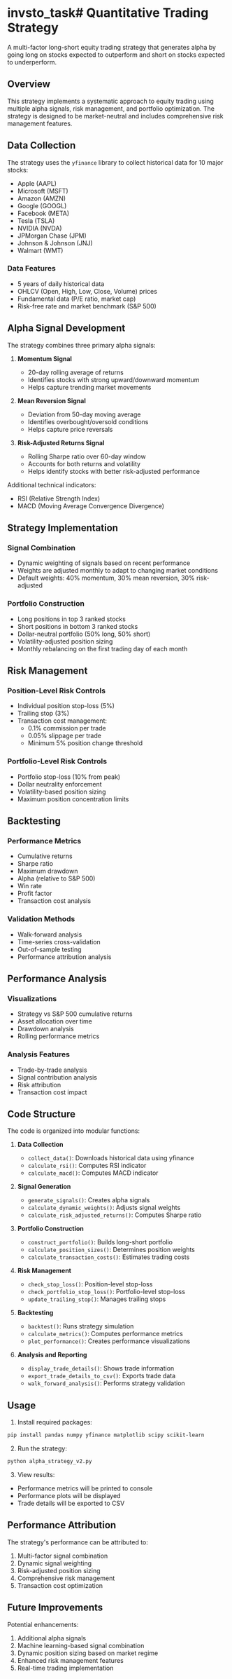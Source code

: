 # invsto_task# Quantitative Trading Strategy

A multi-factor long-short equity trading strategy that generates alpha by going long on stocks expected to outperform and short on stocks expected to underperform.

## Overview

This strategy implements a systematic approach to equity trading using multiple alpha signals, risk management, and portfolio optimization. The strategy is designed to be market-neutral and includes comprehensive risk management features.

## Data Collection

The strategy uses the `yfinance` library to collect historical data for 10 major stocks:

- Apple (AAPL)
- Microsoft (MSFT)
- Amazon (AMZN)
- Google (GOOGL)
- Facebook (META)
- Tesla (TSLA)
- NVIDIA (NVDA)
- JPMorgan Chase (JPM)
- Johnson & Johnson (JNJ)
- Walmart (WMT)

### Data Features

- 5 years of daily historical data
- OHLCV (Open, High, Low, Close, Volume) prices
- Fundamental data (P/E ratio, market cap)
- Risk-free rate and market benchmark (S&P 500)

## Alpha Signal Development

The strategy combines three primary alpha signals:

1. **Momentum Signal**

   - 20-day rolling average of returns
   - Identifies stocks with strong upward/downward momentum
   - Helps capture trending market movements

2. **Mean Reversion Signal**

   - Deviation from 50-day moving average
   - Identifies overbought/oversold conditions
   - Helps capture price reversals

3. **Risk-Adjusted Returns Signal**
   - Rolling Sharpe ratio over 60-day window
   - Accounts for both returns and volatility
   - Helps identify stocks with better risk-adjusted performance

Additional technical indicators:

- RSI (Relative Strength Index)
- MACD (Moving Average Convergence Divergence)

## Strategy Implementation

### Signal Combination

- Dynamic weighting of signals based on recent performance
- Weights are adjusted monthly to adapt to changing market conditions
- Default weights: 40% momentum, 30% mean reversion, 30% risk-adjusted

### Portfolio Construction

- Long positions in top 3 ranked stocks
- Short positions in bottom 3 ranked stocks
- Dollar-neutral portfolio (50% long, 50% short)
- Volatility-adjusted position sizing
- Monthly rebalancing on the first trading day of each month

## Risk Management

### Position-Level Risk Controls

- Individual position stop-loss (5%)
- Trailing stop (3%)
- Transaction cost management:
  - 0.1% commission per trade
  - 0.05% slippage per trade
  - Minimum 5% position change threshold

### Portfolio-Level Risk Controls

- Portfolio stop-loss (10% from peak)
- Dollar neutrality enforcement
- Volatility-based position sizing
- Maximum position concentration limits

## Backtesting

### Performance Metrics

- Cumulative returns
- Sharpe ratio
- Maximum drawdown
- Alpha (relative to S&P 500)
- Win rate
- Profit factor
- Transaction cost analysis

### Validation Methods

- Walk-forward analysis
- Time-series cross-validation
- Out-of-sample testing
- Performance attribution analysis

## Performance Analysis

### Visualizations

- Strategy vs S&P 500 cumulative returns
- Asset allocation over time
- Drawdown analysis
- Rolling performance metrics

### Analysis Features

- Trade-by-trade analysis
- Signal contribution analysis
- Risk attribution
- Transaction cost impact

## Code Structure

The code is organized into modular functions:

1. **Data Collection**

   - `collect_data()`: Downloads historical data using yfinance
   - `calculate_rsi()`: Computes RSI indicator
   - `calculate_macd()`: Computes MACD indicator

2. **Signal Generation**

   - `generate_signals()`: Creates alpha signals
   - `calculate_dynamic_weights()`: Adjusts signal weights
   - `calculate_risk_adjusted_returns()`: Computes Sharpe ratio

3. **Portfolio Construction**

   - `construct_portfolio()`: Builds long-short portfolio
   - `calculate_position_sizes()`: Determines position weights
   - `calculate_transaction_costs()`: Estimates trading costs

4. **Risk Management**

   - `check_stop_loss()`: Position-level stop-loss
   - `check_portfolio_stop_loss()`: Portfolio-level stop-loss
   - `update_trailing_stop()`: Manages trailing stops

5. **Backtesting**

   - `backtest()`: Runs strategy simulation
   - `calculate_metrics()`: Computes performance metrics
   - `plot_performance()`: Creates performance visualizations

6. **Analysis and Reporting**
   - `display_trade_details()`: Shows trade information
   - `export_trade_details_to_csv()`: Exports trade data
   - `walk_forward_analysis()`: Performs strategy validation

## Usage

1. Install required packages:

```bash
pip install pandas numpy yfinance matplotlib scipy scikit-learn
```

2. Run the strategy:

```python
python alpha_strategy_v2.py
```

3. View results:

- Performance metrics will be printed to console
- Performance plots will be displayed
- Trade details will be exported to CSV

## Performance Attribution

The strategy's performance can be attributed to:

1. Multi-factor signal combination
2. Dynamic signal weighting
3. Risk-adjusted position sizing
4. Comprehensive risk management
5. Transaction cost optimization

## Future Improvements

Potential enhancements:

1. Additional alpha signals
2. Machine learning-based signal combination
3. Dynamic position sizing based on market regime
4. Enhanced risk management features
5. Real-time trading implementation
